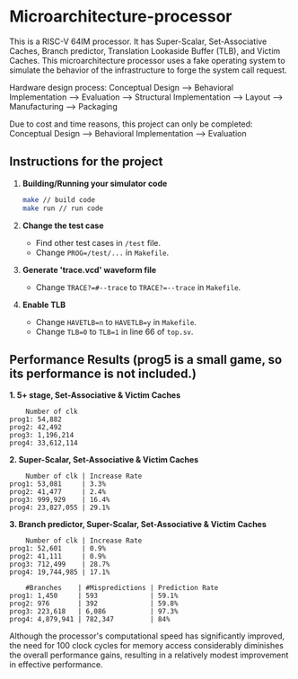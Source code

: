 # Microarchitecture-processor
This is a RISC-V 64IM processor. It has Super-Scalar, Set-Associative Caches, Branch predictor, Translation Lookaside Buffer (TLB), and Victim Caches. This microarchitecture processor uses a fake operating system to simulate the behavior of the infrastructure to forge the system call request.

Hardware design process: Conceptual Design --> Behavioral Implementation --> Evaluation --> Structural Implementation --> Layout --> Manufacturing --> Packaging

Due to cost and time reasons, this project can only be completed: Conceptual Design --> Behavioral Implementation --> Evaluation

## Instructions for the project

1. **Building/Running your simulator code**
    ```bash
    make // build code
    make run // run code
    ```

2. **Change the test case**
    - Find other test cases in `/test` file.
    - Change `PROG=/test/...` in `Makefile`.

3. **Generate 'trace.vcd' waveform file**
    - Change `TRACE?=#--trace` to `TRACE?=--trace` in `Makefile`.

4. **Enable TLB**
    - Change `HAVETLB=n` to `HAVETLB=y` in `Makefile`. 
    - Change `TLB=0` to `TLB=1` in line 66 of `top.sv`.

## Performance Results (prog5 is a small game, so its performance is not included.)

**1. 5+ stage, Set-Associative & Victim Caches**

        Number of clk
    prog1: 54,882
    prog2: 42,492
    prog3: 1,196,214
    prog4: 33,612,114

**2. Super-Scalar, Set-Associative & Victim Caches**

        Number of clk | Increase Rate
    prog1: 53,081     | 3.3%
    prog2: 41,477     | 2.4%
    prog3: 999,929    | 16.4%
    prog4: 23,827,055 | 29.1%

**3. Branch predictor, Super-Scalar, Set-Associative & Victim Caches**

        Number of clk | Increase Rate
    prog1: 52,601     | 0.9%
    prog2: 41,111     | 0.9%
    prog3: 712,499    | 28.7%
    prog4: 19,744,985 | 17.1%

        #Branches    | #Mispredictions | Prediction Rate
    prog1: 1,450     | 593             | 59.1%
    prog2: 976       | 392             | 59.8%
    prog3: 223,618   | 6,086           | 97.3%
    prog4: 4,879,941 | 782,347         | 84%

Although the processor's computational speed has significantly improved, the need for 100 clock cycles for memory access considerably diminishes the overall performance gains, resulting in a relatively modest improvement in effective performance.
